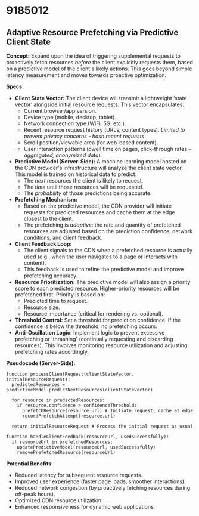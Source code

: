 # 9185012

## Adaptive Resource Prefetching via Predictive Client State

**Concept:** Expand upon the idea of triggering supplemental requests to proactively fetch resources *before* the client explicitly requests them, based on a predictive model of the client's likely actions. This goes beyond simple latency measurement and moves towards proactive optimization.

**Specs:**

*   **Client State Vector:** The client device will transmit a lightweight ‘state vector’ alongside initial resource requests. This vector encapsulates:
    *   Current browser/app version.
    *   Device type (mobile, desktop, tablet).
    *   Network connection type (WiFi, 5G, etc.).
    *   Recent resource request history (URLs, content types). *Limited to prevent privacy concerns - hash recent requests*
    *   Scroll position/viewable area (for web-based content).
    *   User interaction patterns (dwell time on pages, click-through rates – *aggregated, anonymized data*).
*   **Predictive Model (Server-Side):**  A machine learning model hosted on the CDN provider's infrastructure will analyze the client state vector. This model is trained on historical data to predict:
    *   The *next* resources the client is likely to request.
    *   The *time* until those resources will be requested.
    *   The *probability* of those predictions being accurate.
*   **Prefetching Mechanism:**
    *   Based on the predictive model, the CDN provider will initiate requests for predicted resources and cache them at the edge closest to the client.
    *   The prefetching is *adaptive*: the rate and quantity of prefetched resources are adjusted based on the prediction confidence, network conditions, and client feedback.
*   **Client Feedback Loop:**
    *   The client signals to the CDN when a prefetched resource is actually used (e.g., when the user navigates to a page or interacts with content).
    *   This feedback is used to refine the predictive model and improve prefetching accuracy.
*   **Resource Prioritization:**  The predictive model will also assign a priority score to each predicted resource. Higher-priority resources will be prefetched first. Priority is based on:
    *   Predicted time to request.
    *   Resource size.
    *   Resource importance (critical for rendering vs. optional).
*   **Threshold Control:** Set a threshold for prediction confidence.  If the confidence is below the threshold, no prefetching occurs.
*   **Anti-Oscillation Logic:** Implement logic to prevent excessive prefetching or 'thrashing' (continually requesting and discarding resources). This involves monitoring resource utilization and adjusting prefetching rates accordingly.

**Pseudocode (Server-Side):**

```
function processClientRequest(clientStateVector, initialResourceRequest):
  predictedResources = predictiveModel.predictNextResources(clientStateVector)

  for resource in predictedResources:
    if resource.confidence > confidenceThreshold:
      prefetchResource(resource.url) # Initiate request, cache at edge
      recordPrefetchAttempt(resource.url)

  return initialResourceRequest # Process the initial request as usual

function handleClientFeedback(resourceUrl, usedSuccessfully):
  if resourceUrl in prefetchedResources:
    updatePredictiveModel(resourceUrl, usedSuccessfully)
    removePrefetchedResource(resourceUrl)
```

**Potential Benefits:**

*   Reduced latency for subsequent resource requests.
*   Improved user experience (faster page loads, smoother interactions).
*   Reduced network congestion (by proactively fetching resources during off-peak hours).
*   Optimized CDN resource utilization.
*   Enhanced responsiveness for dynamic web applications.